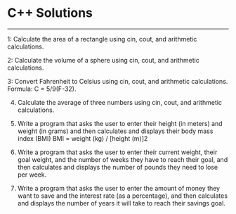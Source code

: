 # C++ Solutions

------
1: Calculate the area of a rectangle using cin, cout, and arithmetic calculations.


2: Calculate the volume of a sphere using cin, cout, and arithmetic calculations.


3: Convert Fahrenheit to Celsius using cin, cout, and arithmetic calculations. Formula:  C = 5/9(F-32).



4. Calculate the average of three numbers using cin, cout, and arithmetic calculations.


5. Write a program that asks the user to enter their height (in meters) and weight (in grams) and then calculates and displays their body mass index (BMI)
BMI = weight (kg) / [height (m)]2


6. Write a program that asks the user to enter their current weight, their goal weight, and the number of weeks they have to reach their goal, and then calculates and displays the number of pounds they need to lose per week.


7. Write a program that asks the user to enter the amount of money they want to save and the interest rate (as a percentage), and then calculates and displays the number of years it will take to reach their savings goal.
